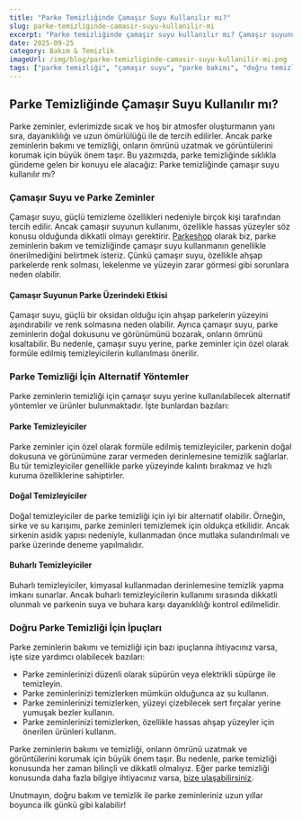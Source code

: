 ```yaml
---
title: "Parke Temizliğinde Çamaşır Suyu Kullanılır mı?"
slug: parke-temizliginde-camasir-suyu-kullanilir-mi
excerpt: "Parke temizliğinde çamaşır suyu kullanılır mı? Çamaşır suyunun parke üzerindeki etkisi ve doğru parke temizliği için alternatif yöntemler."
date: 2025-09-25
category: Bakım & Temizlik
imageUrl: /img/blog/parke-temizliginde-camasir-suyu-kullanilir-mi.png
tags: ["parke temizliği", "çamaşır suyu", "parke bakımı", "doğru temizlik yöntemleri"]
---
```


<h2>Parke Temizliğinde Çamaşır Suyu Kullanılır mı?</h2>

<p>Parke zeminler, evlerimizde sıcak ve hoş bir atmosfer oluşturmanın yanı sıra, dayanıklılığı ve uzun ömürlülüğü ile de tercih edilirler. Ancak parke zeminlerin bakımı ve temizliği, onların ömrünü uzatmak ve görüntülerini korumak için büyük önem taşır. Bu yazımızda, parke temizliğinde sıklıkla gündeme gelen bir konuyu ele alacağız: Parke temizliğinde çamaşır suyu kullanılır mı?</p>

<h3>Çamaşır Suyu ve Parke Zeminler</h3>

<p>Çamaşır suyu, güçlü temizleme özellikleri nedeniyle birçok kişi tarafından tercih edilir. Ancak çamaşır suyunun kullanımı, özellikle hassas yüzeyler söz konusu olduğunda dikkatli olmayı gerektirir. <a href="https://parkeshop.com">Parkeshop</a> olarak biz, parke zeminlerin bakım ve temizliğinde çamaşır suyu kullanmanın genellikle önerilmediğini belirtmek isteriz. Çünkü çamaşır suyu, özellikle ahşap parkelerde renk solması, lekelenme ve yüzeyin zarar görmesi gibi sorunlara neden olabilir.</p>

<h4>Çamaşır Suyunun Parke Üzerindeki Etkisi</h4>

<p>Çamaşır suyu, güçlü bir oksidan olduğu için ahşap parkelerin yüzeyini aşındırabilir ve renk solmasına neden olabilir. Ayrıca çamaşır suyu, parke zeminlerin doğal dokusunu ve görünümünü bozarak, onların ömrünü kısaltabilir. Bu nedenle, çamaşır suyu yerine, parke zeminler için özel olarak formüle edilmiş temizleyicilerin kullanılması önerilir.</p>

<h3>Parke Temizliği İçin Alternatif Yöntemler</h3>

<p>Parke zeminlerin temizliği için çamaşır suyu yerine kullanılabilecek alternatif yöntemler ve ürünler bulunmaktadır. İşte bunlardan bazıları:</p>

<h4>Parke Temizleyiciler</h4>

<p>Parke zeminler için özel olarak formüle edilmiş temizleyiciler, parkenin doğal dokusuna ve görünümüne zarar vermeden derinlemesine temizlik sağlarlar. Bu tür temizleyiciler genellikle parke yüzeyinde kalıntı bırakmaz ve hızlı kuruma özelliklerine sahiptirler.</p>

<h4>Doğal Temizleyiciler</h4>

<p>Doğal temizleyiciler de parke temizliği için iyi bir alternatif olabilir. Örneğin, sirke ve su karışımı, parke zeminleri temizlemek için oldukça etkilidir. Ancak sirkenin asidik yapısı nedeniyle, kullanmadan önce mutlaka sulandırılmalı ve parke üzerinde deneme yapılmalıdır.</p>

<h4> Buharlı Temizleyiciler</h4>

<p>Buharlı temizleyiciler, kimyasal kullanmadan derinlemesine temizlik yapma imkanı sunarlar. Ancak buharlı temizleyicilerin kullanımı sırasında dikkatli olunmalı ve parkenin suya ve buhara karşı dayanıklılığı kontrol edilmelidir.</p>

<h3>Doğru Parke Temizliği İçin İpuçları</h3>

<p>Parke zeminlerin bakımı ve temizliği için bazı ipuçlarına ihtiyacınız varsa, işte size yardımcı olabilecek bazıları:</p>

<ul>
<li>Parke zeminlerinizi düzenli olarak süpürün veya elektrikli süpürge ile temizleyin.</li>
<li>Parke zeminlerinizi temizlerken mümkün olduğunca az su kullanın.</li>
<li>Parke zeminlerinizi temizlerken, yüzeyi çizebilecek sert fırçalar yerine yumuşak bezler kullanın.</li>
<li>Parke zeminlerinizi temizlerken, özellikle hassas ahşap yüzeyler için önerilen ürünleri kullanın.</li>
</ul>

<p>Parke zeminlerin bakımı ve temizliği, onların ömrünü uzatmak ve görüntülerini korumak için büyük önem taşır. Bu nedenle, parke temizliği konusunda her zaman bilinçli ve dikkatli olmalıyız. Eğer parke temizliği konusunda daha fazla bilgiye ihtiyacınız varsa, <a href="https://parkeshop.com/contact">bize ulaşabilirsiniz</a>.</p> 

<p>Unutmayın, doğru bakım ve temizlik ile parke zeminleriniz uzun yıllar boyunca ilk günkü gibi kalabilir!</p>